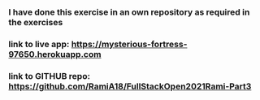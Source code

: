 ### I have done this exercise in an own repository as required in the exercises
### link to live app: https://mysterious-fortress-97650.herokuapp.com
### link to GITHUB repo: https://github.com/RamiA18/FullStackOpen2021Rami-Part3
